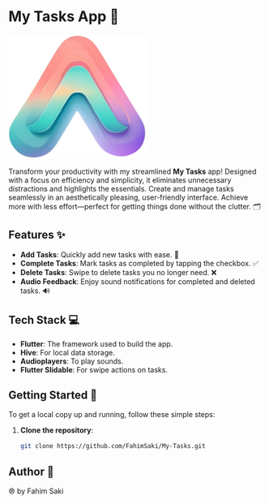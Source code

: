 # My Tasks App 🎯

![Logo](assets/images/logo.png)


Transform your productivity with my streamlined **My Tasks** app! Designed with a focus on efficiency and simplicity, it eliminates unnecessary distractions and highlights the essentials. Create and manage tasks seamlessly in an aesthetically pleasing, user-friendly interface. Achieve more with less effort—perfect for getting things done without the clutter. 🗂️

## Features ✨
- **Add Tasks**: Quickly add new tasks with ease. 📝
- **Complete Tasks**: Mark tasks as completed by tapping the checkbox. ✅
- **Delete Tasks**: Swipe to delete tasks you no longer need. ❌
- **Audio Feedback**: Enjoy sound notifications for completed and deleted tasks. 🔊

## Tech Stack 💻
- **Flutter**: The framework used to build the app.
- **Hive**: For local data storage.
- **Audioplayers**: To play sounds.
- **Flutter Slidable**: For swipe actions on tasks.

## Getting Started 🚀
To get a local copy up and running, follow these simple steps:

1. **Clone the repository**:
   ```bash
   git clone https://github.com/FahimSaki/My-Tasks.git

## Author 💬 
℗ by Fahim Saki
